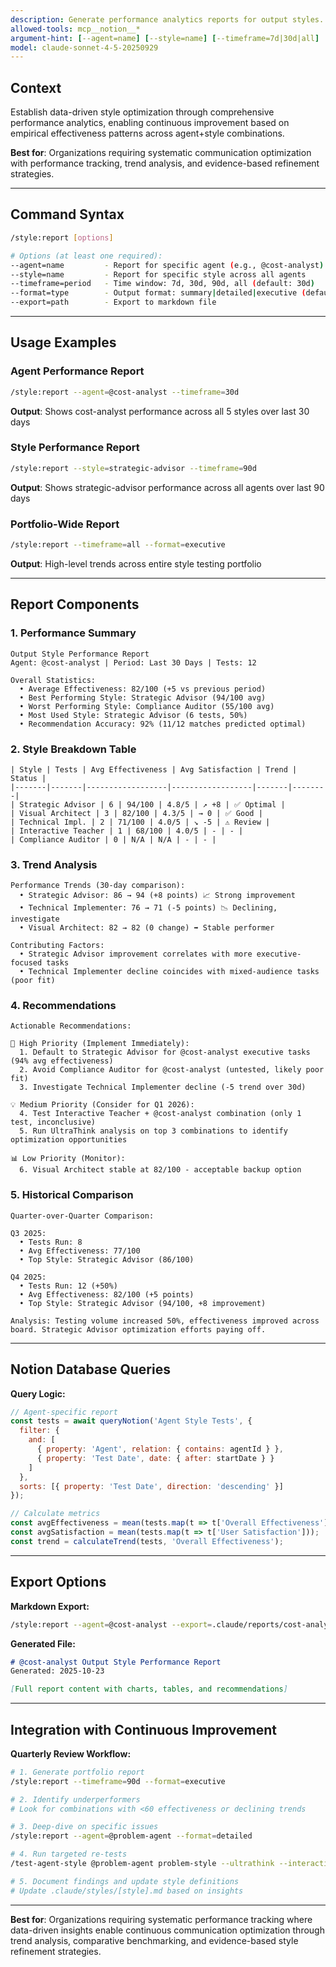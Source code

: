 ```yaml
---
description: Generate performance analytics reports for output styles. Query historical test data from Notion Agent Style Tests database and provide trend analysis, top/bottom performers, and optimization recommendations.
allowed-tools: mcp__notion__*
argument-hint: [--agent=name] [--style=name] [--timeframe=7d|30d|all]
model: claude-sonnet-4-5-20250929
---
```


## Context

Establish data-driven style optimization through comprehensive performance analytics, enabling continuous improvement based on empirical effectiveness patterns across agent+style combinations.

**Best for**: Organizations requiring systematic communication optimization with performance tracking, trend analysis, and evidence-based refinement strategies.

---

## Command Syntax

```bash
/style:report [options]

# Options (at least one required):
--agent=name         - Report for specific agent (e.g., @cost-analyst)
--style=name         - Report for specific style across all agents
--timeframe=period   - Time window: 7d, 30d, 90d, all (default: 30d)
--format=type        - Output format: summary|detailed|executive (default: summary)
--export=path        - Export to markdown file
```

---

## Usage Examples

### Agent Performance Report
```bash
/style:report --agent=@cost-analyst --timeframe=30d
```
**Output**: Shows cost-analyst performance across all 5 styles over last 30 days

### Style Performance Report
```bash
/style:report --style=strategic-advisor --timeframe=90d
```
**Output**: Shows strategic-advisor performance across all agents over last 90 days

### Portfolio-Wide Report
```bash
/style:report --timeframe=all --format=executive
```
**Output**: High-level trends across entire style testing portfolio

---

## Report Components

### 1. Performance Summary

```
Output Style Performance Report
Agent: @cost-analyst | Period: Last 30 Days | Tests: 12

Overall Statistics:
  • Average Effectiveness: 82/100 (+5 vs previous period)
  • Best Performing Style: Strategic Advisor (94/100 avg)
  • Worst Performing Style: Compliance Auditor (55/100 avg)
  • Most Used Style: Strategic Advisor (6 tests, 50%)
  • Recommendation Accuracy: 92% (11/12 matches predicted optimal)
```

### 2. Style Breakdown Table

```
| Style | Tests | Avg Effectiveness | Avg Satisfaction | Trend | Status |
|-------|-------|------------------|------------------|-------|--------|
| Strategic Advisor | 6 | 94/100 | 4.8/5 | ↗ +8 | ✅ Optimal |
| Visual Architect | 3 | 82/100 | 4.3/5 | → 0 | ✅ Good |
| Technical Impl. | 2 | 71/100 | 4.0/5 | ↘ -5 | ⚠️ Review |
| Interactive Teacher | 1 | 68/100 | 4.0/5 | - | - |
| Compliance Auditor | 0 | N/A | N/A | - | - |
```

### 3. Trend Analysis

```
Performance Trends (30-day comparison):
  • Strategic Advisor: 86 → 94 (+8 points) 📈 Strong improvement
  • Technical Implementer: 76 → 71 (-5 points) 📉 Declining, investigate
  • Visual Architect: 82 → 82 (0 change) ➡️ Stable performer

Contributing Factors:
  • Strategic Advisor improvement correlates with more executive-focused tasks
  • Technical Implementer decline coincides with mixed-audience tasks (poor fit)
```

### 4. Recommendations

```
Actionable Recommendations:

🎯 High Priority (Implement Immediately):
  1. Default to Strategic Advisor for @cost-analyst executive tasks (94% avg effectiveness)
  2. Avoid Compliance Auditor for @cost-analyst (untested, likely poor fit)
  3. Investigate Technical Implementer decline (-5 trend over 30d)

💡 Medium Priority (Consider for Q1 2026):
  4. Test Interactive Teacher + @cost-analyst combination (only 1 test, inconclusive)
  5. Run UltraThink analysis on top 3 combinations to identify optimization opportunities

📊 Low Priority (Monitor):
  6. Visual Architect stable at 82/100 - acceptable backup option
```

### 5. Historical Comparison

```
Quarter-over-Quarter Comparison:

Q3 2025:
  • Tests Run: 8
  • Avg Effectiveness: 77/100
  • Top Style: Strategic Advisor (86/100)

Q4 2025:
  • Tests Run: 12 (+50%)
  • Avg Effectiveness: 82/100 (+5 points)
  • Top Style: Strategic Advisor (94/100, +8 improvement)

Analysis: Testing volume increased 50%, effectiveness improved across board. Strategic Advisor optimization efforts paying off.
```

---

## Notion Database Queries

**Query Logic:**

```javascript
// Agent-specific report
const tests = await queryNotion('Agent Style Tests', {
  filter: {
    and: [
      { property: 'Agent', relation: { contains: agentId } },
      { property: 'Test Date', date: { after: startDate } }
    ]
  },
  sorts: [{ property: 'Test Date', direction: 'descending' }]
});

// Calculate metrics
const avgEffectiveness = mean(tests.map(t => t['Overall Effectiveness']));
const avgSatisfaction = mean(tests.map(t => t['User Satisfaction']));
const trend = calculateTrend(tests, 'Overall Effectiveness');
```

---

## Export Options

**Markdown Export:**
```bash
/style:report --agent=@cost-analyst --export=.claude/reports/cost-analyst-performance.md
```

**Generated File:**
```markdown
# @cost-analyst Output Style Performance Report
Generated: 2025-10-23

[Full report content with charts, tables, and recommendations]
```

---

## Integration with Continuous Improvement

**Quarterly Review Workflow:**

```bash
# 1. Generate portfolio report
/style:report --timeframe=90d --format=executive

# 2. Identify underperformers
# Look for combinations with <60 effectiveness or declining trends

# 3. Deep-dive on specific issues
/style:report --agent=@problem-agent --format=detailed

# 4. Run targeted re-tests
/test-agent-style @problem-agent problem-style --ultrathink --interactive

# 5. Document findings and update style definitions
# Update .claude/styles/[style].md based on insights
```

---

**Best for**: Organizations requiring systematic performance tracking where data-driven insights enable continuous communication optimization through trend analysis, comparative benchmarking, and evidence-based style refinement strategies.
